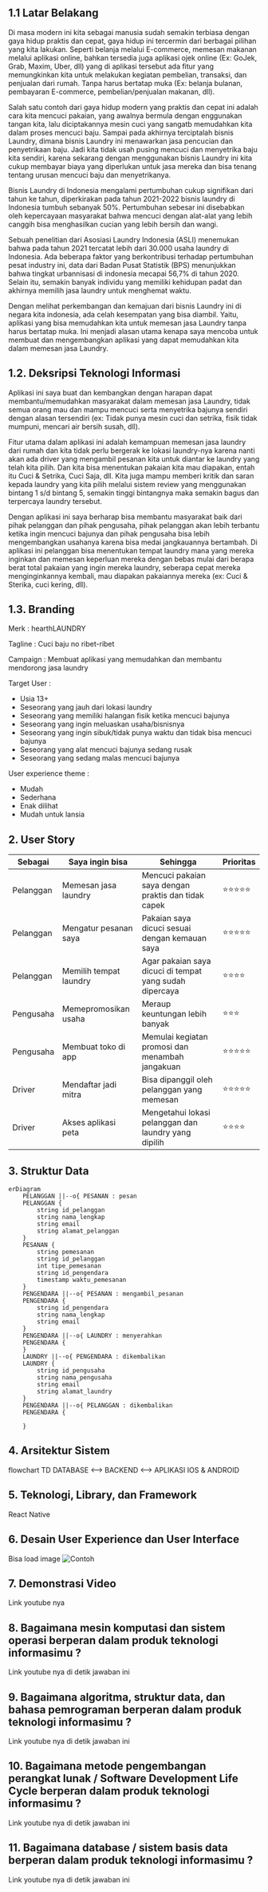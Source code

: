 ## 1.1 Latar Belakang

Di masa modern ini kita sebagai manusia sudah semakin terbiasa dengan gaya hidup praktis dan cepat, gaya hidup ini tercermin dari berbagai pilihan yang kita lakukan. Seperti belanja melalui E-commerce, memesan makanan melalui aplikasi online, bahkan tersedia juga aplikasi ojek online (Ex: GoJek, Grab, Maxim, Uber, dll) yang di aplikasi tersebut ada fitur yang memungkinkan kita untuk
melakukan kegiatan pembelian, transaksi, dan penjualan dari rumah. Tanpa harus bertatap muka (Ex: belanja bulanan, pembayaran E-commerce, pembelian/penjualan makanan, dll).

Salah satu contoh dari gaya hidup modern yang praktis dan cepat ini adalah cara kita mencuci pakaian, yang awalnya bermula dengan enggunakan tangan kita, lalu diciptakannya mesin cuci yang sangatb memudahkan kita dalam proses mencuci baju. Sampai pada akhirnya terciptalah bisnis Laundry, dimana bisnis Laundry ini menawarkan jasa pencucian dan penyetrikaan baju. Jadi kita tidak usah pusing
mencuci dan menyetrika baju kita sendiri, karena sekarang dengan menggunakan bisnis Laundry ini kita cukup membayar biaya yang diperlukan untuk jasa mereka dan bisa tenang tentang urusan mencuci baju dan menyetrikanya.

Bisnis Laundry di Indonesia mengalami pertumbuhan cukup signifikan dari tahun ke tahun, diperkirakan pada tahun 2021-2022 bisnis laundry di Indonesia tumbuh sebanyak 50%. Pertumbuhan sebesar ini disebabkan oleh kepercayaan masyarakat bahwa mencuci dengan alat-alat yang lebih canggih bisa menghasilkan cucian yang lebih bersih dan wangi.

Sebuah penelitian dari Asosiasi Laundry Indonesia (ASLI) menemukan bahwa pada tahun 2021 tercatat lebih dari 30.000 usaha laundry di Indonesia. Ada beberapa faktor yang berkontribusi terhadap pertumbuhan pesat industry ini, data dari Badan Pusat Statistik (BPS) menunjukkan bahwa tingkat urbannisasi di indonesia mecapai 56,7% di tahun 2020. Selain itu, semakin banyak individu yang memiliki kehidupan padat dan akhirnya memilih jasa laundry untuk menghemat waktu.

Dengan melihat perkembangan dan kemajuan dari bisnis Laundry ini di negara kita indonesia, ada celah kesempatan yang bisa diambil. Yaitu, aplikasi yang bisa memudahkan kita untuk memesan jasa Laundry tanpa harus bertatap muka. Ini menjadi alasan utama kenapa saya mencoba untuk membuat dan mengembangkan aplikasi yang dapat memudahkan kita dalam memesan jasa Laundry.

## 1.2. Deksripsi Teknologi Informasi

Aplikasi ini saya buat dan kembangkan dengan harapan dapat membantu/memudahkan masyarakat dalam memesan jasa Laundry, tidak semua orang mau dan mampu mencuci serta menyetrika bajunya sendiri dengan alasan tersendiri (ex: Tidak punya mesin cuci dan setrika, fisik tidak mumpuni, mencari air bersih susah, dll). 

Fitur utama dalam aplikasi ini adalah kemampuan memesan jasa laundry dari rumah dan kita tidak perlu bergerak ke lokasi laundry-nya karena nanti akan ada driver yang mengambil pesanan kita untuk diantar ke laundry yang telah kita pilih. Dan kita bisa menentukan pakaian kita mau diapakan, entah itu Cuci & Setrika, Cuci Saja, dll. Kita juga mampu memberi kritik dan saran kepada laundry yang kita pilih melalui sistem review yang menggunakan bintang 1 s/d bintang 5, semakin tinggi bintangnya maka semakin bagus dan terpercaya laundry tersebut. 

Dengan aplikasi ini saya berharap bisa membantu masyarakat baik dari pihak pelanggan dan pihak pengusaha, pihak pelanggan akan lebih terbantu ketika ingin mencuci bajunya dan pihak pengusaha bisa lebih mengembangkan usahanya karena bisa medai jangkauannya bertambah. Di aplikasi ini pelanggan bisa menentukan tempat laundry mana yang mereka inginkan dan memesan keperluan mereka dengan bebas mulai dari berapa 
berat total pakaian yang ingin mereka laundry, seberapa cepat mereka menginginkannya kembali, mau diapakan pakaiannya mereka (ex: Cuci & Sterika, cuci kering, dll).

## 1.3. Branding

Merk : hearthLAUNDRY

Tagline : Cuci baju no ribet-ribet

Campaign : Membuat aplikasi yang memudahkan dan membantu mendorong jasa laundry

Target User : 
  - Usia 13+
  - Seseorang yang jauh dari lokasi laundry
  - Seseorang yang memiliki halangan fisik ketika mencuci bajunya
  - Seseorang yang ingin meluaskan usaha/bisnisnya
  - Seseorang yang ingin sibuk/tidak punya waktu dan tidak bisa mencuci bajunya
  - Seseorang yang alat mencuci bajunya sedang rusak
  - Seseorang yang sedang malas mencuci bajunya
    
User experience theme :
  - Mudah
  - Sederhana
  - Enak dilihat
  - Mudah untuk lansia
  
## 2. User Story

Sebagai   | Saya ingin bisa        | Sehingga                                                  | Prioritas
----------|------------------------|---------------------------------------------------------|-------------
Pelanggan | Memesan jasa laundry   | Mencuci pakaian saya dengan praktis dan tidak capek     | ⭐⭐⭐⭐⭐
Pelanggan | Mengatur pesanan saya  | Pakaian saya dicuci sesuai dengan kemauan saya          | ⭐⭐⭐⭐⭐
Pelanggan | Memilih tempat laundry | Agar pakaian saya dicuci di tempat yang sudah dipercaya | ⭐⭐⭐⭐
Pengusaha | Memepromosikan usaha   | Meraup keuntungan lebih banyak                          | ⭐⭐⭐
Pengusaha | Membuat toko di app    | Memulai kegiatan promosi dan menambah jangakuan         | ⭐⭐⭐⭐⭐
Driver    | Mendaftar jadi mitra   | Bisa dipanggil oleh pelanggan yang memesan              | ⭐⭐⭐⭐⭐
Driver    | Akses aplikasi peta    | Mengetahui lokasi pelanggan dan laundry yang dipilih    | ⭐⭐⭐⭐



## 3. Struktur Data

```mermaid
erDiagram
    PELANGGAN ||--o{ PESANAN : pesan
    PELANGGAN {
        string id_pelanggan
        string nama_lengkap
        string email
        string alamat_pelanggan
    }
    PESANAN {
        string pemesanan
        string id_pelanggan
        int tipe_pemesanan
        string id_pengendara
        timestamp waktu_pemesanan
    }
    PENGENDARA ||--o{ PESANAN : mengambil_pesanan
    PENGENDARA {
        string id_pengendara
        string nama_lengkap
        string email
    }
    PENGENDARA ||--o{ LAUNDRY : menyerahkan
    PENGENDARA {
    }
    LAUNDRY ||--o{ PENGENDARA : dikembalikan
    LAUNDRY {
        string id_pengusaha
        string nama_pengusaha
        string email
        string alamat_laundry
    }
    PENGENDARA ||--o{ PELANGGAN : dikembalikan
    PENGENDARA {
        
    }
```


## 4. Arsitektur Sistem

flowchart TD
    DATABASE <--> BACKEND <--> APLIKASI IOS & ANDROID

## 5. Teknologi, Library, dan Framework

React Native

## 6. Desain User Experience dan User Interface

Bisa load image 
![Contoh](https://fastly.picsum.photos/id/318/536/354.jpg?hmac=Ixy-wle80nudIR_cmnF1iY2y6rMUH7_9sk-BP1fTpM8)

## 7. Demonstrasi Video

Link youtube nya

## 8. Bagaimana mesin komputasi dan sistem operasi berperan dalam produk teknologi informasimu ?

Link youtube nya di detik jawaban ini

## 9. Bagaimana algoritma, struktur data, dan bahasa pemrograman berperan dalam produk teknologi informasimu ?

Link youtube nya di detik jawaban ini

## 10. Bagaimana metode pengembangan perangkat lunak / Software Development Life Cycle berperan dalam produk teknologi informasimu ?

Link youtube nya di detik jawaban ini

## 11. Bagaimana database / sistem basis data berperan dalam produk teknologi informasimu ?

Link youtube nya di detik jawaban ini
